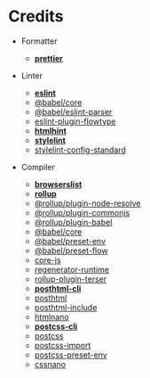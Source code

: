 # Credits

- Formatter
	- [**prettier**](https://github.com/prettier/prettier)

- Linter
	- [**eslint**](https://github.com/eslint/eslint)
	- [@babel/core](https://github.com/babel/babel/tree/main/packages/babel-core)
	- [@babel/eslint-parser](https://github.com/babel/babel/tree/main/eslint/babel-eslint-parser)
	- [eslint-plugin-flowtype](https://github.com/gajus/eslint-plugin-flowtype)
	- [**htmlhint**](https://github.com/HTMLHint/HTMLHint)
	- [**stylelint**](https://github.com/stylelint/stylelint)
	- [stylelint-config-standard](https://github.com/stylelint/stylelint-config-standard)

- Compiler
	- [**browserslist**](https://github.com/browserslist/browserslist)
	- [**rollup**](https://github.com/rollup/rollup)
	- [@rollup/plugin-node-resolve](https://github.com/rollup/plugins/tree/master/packages/node-resolve)
	- [@rollup/plugin-commonjs](https://github.com/rollup/plugins/tree/master/packages/commonjs)
	- [@rollup/plugin-babel](https://github.com/rollup/plugins/tree/master/packages/babel)
	- [@babel/core](https://github.com/babel/babel/tree/main/packages/babel-core)
	- [@babel/preset-env](https://github.com/babel/babel/tree/main/packages/babel-preset-env)
	- [@babel/preset-flow](https://github.com/babel/babel/tree/main/packages/babel-preset-flow)
	- [core-js](https://github.com/zloirock/core-js)
	- [regenerator-runtime](https://github.com/facebook/regenerator/tree/main/packages/runtime)
	- [rollup-plugin-terser](https://github.com/TrySound/rollup-plugin-terser)
	- [**posthtml-cli**](https://github.com/posthtml/posthtml-cli)
	- [posthtml](https://github.com/posthtml/posthtml)
	- [posthtml-include](https://github.com/posthtml/posthtml-include)
	- [htmlnano](https://github.com/posthtml/htmlnano)
	- [**postcss-cli**](https://github.com/postcss/postcss-cli)
	- [postcss](https://github.com/postcss/postcss)
	- [postcss-import](https://github.com/postcss/postcss-import)
	- [postcss-preset-env](https://github.com/csstools/postcss-plugins/tree/main/plugin-packs/postcss-preset-env)
	- [cssnano](https://github.com/cssnano/cssnano)
